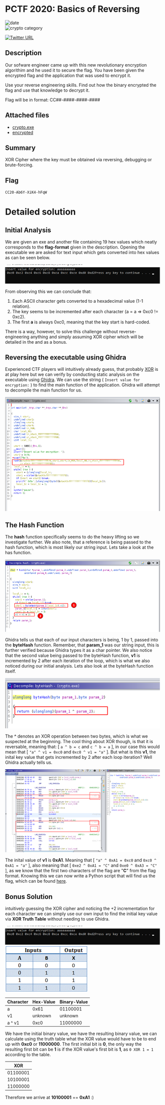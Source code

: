 # PCTF 2020: Basics of Reversing
![date](https://img.shields.io/badge/date-30.12.2020-brightgreen.svg)  
![crypto category](https://img.shields.io/badge/category-reverse-lightgrey.svg)

[![Twitter URL](https://img.shields.io/twitter/url/https/twitter.com/AcerCTF.svg?style=social&label=Follow%20%40AcerCTF)](https://twitter.com/AcerCTF)

## Description
Our sofware engineer came up with this new revolutionary encryption algorithim and he used it to secure the flag. You have been given the encrypted flag and the application that was used to encrypt it.

Use your reverse engineering skills. Find out how the binary encrypted the flag and use that knowledge to decrypt it.

Flag will be in format: CC##-####-####-####

## Attached files
- [crypto.exe](/crypto.exe)
- [encrypted](/encrypted)

## Summary
XOR Cipher where the key must be obtained via reversing, debugging or brute-forcing.

## Flag
```
CC20-Ab6Y-XiK4-hFqW
```

# Detailed solution
## Initial Analysis
We are given an exe and another file containing 19 hex values which neatly corresponds to the **flag-format** given in the description. Opening the executable we are asked for text input which gets converted into hex values as can be seen below.

![Program output](images/output.png)

From observing this we can conclude that:
  1. Each ASCII character gets converted to a hexadecimal value (1-1 relation).
  2. The key seems to be incremented after each character (a = a => 0xc0 != 0xc2).
  3. The first **a** is always 0xc0, meaning that the key start is hard-coded.

There is a way, however, to solve this challenge without reverse-engineering anything and simply assuming XOR cipher which will be detailed in the and as a bonus.

## Reversing the executable using Ghidra
Experienced CTF players will intuitively already guess, that probably [XOR](https://en.wikipedia.org/wiki/XOR_cipher) is at play here but we can verify by conducting static analysis on the executable using [Ghidra](https://ghidra-sre.org/). We can use the string ( `Insert value for encryption:` ) to find the main function of the application. Ghidra will attempt to decompile the main function for us.

![Executable main](images/main.png)


## The Hash Function
The **hash** function specifically seems to do the heavy lifting so we investigate further. We also note, that a reference is being passed to the hash function, which is most likely our string input. Lets take a look at the has function.

![Hash Function](images/hash.png)

Ghidra tells us that each of our input characters is being, 1 by 1, passed into the **byteHash** function. Remember, that **param_1** was our string input, this is further verified because Ghidra types it as a char pointer.
We also notice that the second value being passed to the byteHash function, **v1** is incremented by 2 after each iteration of the loop, which is what we also noticed during our initial analysis. Lets also look at the byteHash function itself.

![ByteHash](images/byteHash.png)

The **^** denotes an XOR operation between two bytes, which is what we suspected at the beginning. The cool thing about XOR though, is that it is reversable, meaning that: [ ` a ^ b = c ` and ` c ^ b = a ` ], in our case this would mean that [ ` "a" ^ v1 = 0xc0 ` and ` 0xc0 ^ v1 = "a" ` ]. But what is this **v1**, the inital key value that gets incremented by 2 after each loop iteration? Well Ghidra actually tells us.

![v1](images/a1.png)

The inital value of **v1** is **0xA1**. Meaning that [ ` "a" ^ 0xA1 = 0xc0 ` and ` 0xc0 ^ 0xA1 = "a" ` ], also meaning that [ ` 0xe2 ^ 0xA1 = "C" ` and ` 0xe0 ^ 0xA3 = "C" ` ], as we know that the first two characters of the flag are "**C**" from the flag format. Knowing this we can now write a Python script that will find us the flag, which can be found [here](/decryption.py).


## Bonus Solution
intuitively guessing the XOR cipher and noticing the +2 incrementation for each character we can simply use our own input to find the initial key value via **XOR Truth Table** without needing to use Ghidra.

![Program output](images/output.png)
![XOR Truth Table](images/xor.gif)

| Character | Hex-Value | Binary-Value |
| ----------- | ----------- | ------- |
| a | 0x61 | 01100001 |
| v1 | unknown | unknown |
| a ^ v1 | 0xc0 | 11000000 |

We have the initial binary value, we have the resulting binary value, we can calculate using the truth table what the XOR value would have to be to end up with **0xc0** or **11000000**. The first initial bit is **0**, the only way the resulting first bit can be **1** is if the XOR value's first bit is **1**, as `0 XOR 1 = 1` according to the table.

| XOR | 
| --------- |
|  01100001 |
|  10100001 |
|  11000000 |

Therefore we arrive at **10100001** == **0xA1** :)
